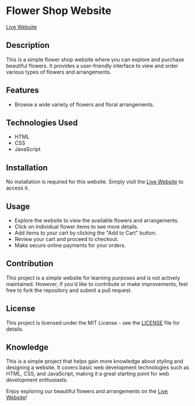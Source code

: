 # Flower Shop Website

[Live Website](https://codewithrashed.github.io/flower-shop/)

## Description
This is a simple flower shop website where you can explore and purchase beautiful flowers. It provides a user-friendly interface to view and order various types of flowers and arrangements.

## Features
- Browse a wide variety of flowers and floral arrangements.

## Technologies Used
- HTML
- CSS
- JavaScript

## Installation
No installation is required for this website. Simply visit the [Live Website](https://codewithrashed.github.io/flower-shop/) to access it.

## Usage
- Explore the website to view the available flowers and arrangements.
- Click on individual flower items to see more details.
- Add items to your cart by clicking the "Add to Cart" button.
- Review your cart and proceed to checkout.
- Make secure online payments for your orders.

## Contribution
This project is a simple website for learning purposes and is not actively maintained. However, if you'd like to contribute or make improvements, feel free to fork the repository and submit a pull request.

## License
This project is licensed under the MIT License - see the [LICENSE](LICENSE) file for details.

## Knowledge
This is a simple project that helps gain more knowledge about styling and designing a website. It covers basic web development technologies such as HTML, CSS, and JavaScript, making it a great starting point for web development enthusiasts.

Enjoy exploring our beautiful flowers and arrangements on the [Live Website](https://codewithrashed.github.io/flower-shop/)!
